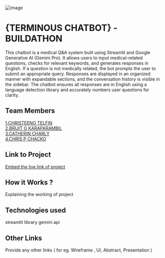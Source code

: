![image](IMG-20240925-WA0030.jpg)

# {TERMINOUS CHATBOT} - BUILDATHON
This chatbot is a medical Q&A system built using Streamlit and Google Generative AI (Gemini Pro). It allows users to input medical-related questions, checks for relevant keywords, and generates responses in English. If a question is not medically related, the bot prompts the user to submit an appropriate query. Responses are displayed in an organized manner with expandable sections, and the conversation history is visible in the sidebar. The chatbot ensures all responses are in English using a language detection library and accurately numbers user questions for clarity.

## Team Members
[1.CHRISTEENO TELFIN](https://github.com/christeeno)   
[2.BRIJIT G KARAPARAMBIL](https://github.com/Brijitgk)   
[3.CATHERIN CHARLY](https://github.com/Catherincharly)   
[4.CHRIS P CHACKO](https://github.com/Chrispchacko)   

## Link to Project
[Embed the live link of project](live_link)

## How it Works ?
Explaining the working of project  

## Technologies used

streamlit library
gemini api

## Other Links
Provide any other links ( for eg. Wireframe , UI, Abstract, Presentation )
